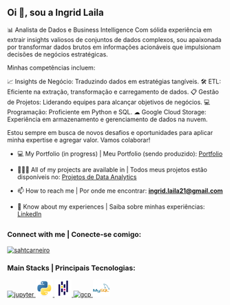 ## Oi 👋, sou a Ingrid Laila

📊 Analista de Dados e Business Intelligence
Com sólida experiência em extrair insights valiosos de conjuntos de dados complexos, sou apaixonada por transformar dados brutos em informações acionáveis que impulsionam decisões de negócios estratégicas.

Minhas competências incluem:

📈 Insights de Negócio: Traduzindo dados em estratégias tangíveis.
🛠 ETL: Eficiente na extração, transformação e carregamento de dados.
📋 Gestão de Projetos: Liderando equipes para alcançar objetivos de negócios.
💻 Programação: Proficiente em Python e SQL.
☁ Google Cloud Storage: Experiência em armazenamento e gerenciamento de dados na nuvem.

Estou sempre em busca de novos desafios e oportunidades para aplicar minha expertise e agregar valor. Vamos colaborar!

 - 💻 My Portfolio (in progress) | Meu Portfolio (sendo produzido): [Portfolio](https://sites.google.com/view/portfolio-ingrid-laila)

 - 🧑🏽‍💻 All of my projects are available in | Todos meus projetos estão disponíveis no: [Projetos de Data Analytics](https://github.com/IngridLaila/Projeto-Final)

 -  📫 How to reach me | Por onde me encontrar: **ingrid.laila21@gmail.com**

 -  📄 Know about my experiences | Saiba sobre minhas experiências: [LinkedIn](https://www.linkedin.com/in/ingrid-laila-analistadados/)

  
   ##

### Connect with me | Conecte-se comigo:
<p align="left">
<a href="https://www.linkedin.com/in/ingrid-laila-analistadados/" target="blank"><img align="center" src="https://raw.githubusercontent.com/rahuldkjain/github-profile-readme-generator/master/src/images/icons/Social/linked-in-alt.svg" alt="sahtcarneiro" height="30" width="40" /></a>


<h3 align="left">Main Stacks | Principais Tecnologias:</h3>
<p align="left">   
<a href="https://jupyter.org/" target="_blank" rel="noreferrer"> <img src="https://cdn.jsdelivr.net/gh/devicons/devicon/icons/jupyter/jupyter-original-wordmark.svg" alt="jupyter" wigth="40" height="40"/> </a>  
<a href="https://www.python.org" target="_blank" rel="noreferrer"> <img src="https://raw.githubusercontent.com/devicons/devicon/master/icons/python/python-original.svg" alt="python" width="40" height="40"/> </a>
<a href="https://pandas.pydata.org/" target="_blank" rel="noreferrer"> <img src="https://raw.githubusercontent.com/devicons/devicon/2ae2a900d2f041da66e950e4d48052658d850630/icons/pandas/pandas-original.svg" alt="pandas" width="40" height="40"/> </a> 
<a href="https://cloud.google.com" target="_blank" rel="noreferrer"> <img src="https://www.vectorlogo.zone/logos/google_cloud/google_cloud-icon.svg" alt="gcp" width="40" height="40"/> </a> 
<a href="https://www.mysql.com/" target="_blank" rel="noreferrer"> <img src="https://raw.githubusercontent.com/devicons/devicon/master/icons/mysql/mysql-original-wordmark.svg" alt="mysql" width="40" height="40"/> </a>
</p>





